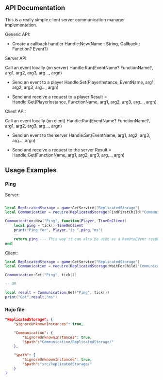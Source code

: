 ## API Documentation

This is a really simple client server communication manager implementation. 

Generic API: 

- Create a callback handler
Handle:New(Name : String, Callback : Function? Event?)


Server API: 

Call an event locally (on server)
Handle:Run(EventName? FunctionName?, arg1, arg2, arg3, arg..., argn)

- Send an event to a player 
Handle:Set(PlayerInstance, EventName, arg1, arg2, arg3, arg..., argn)

- Send and receive a request to a player
Result = Handle:Get(PlayerInstance, FunctionName, arg1, arg2, arg3, arg..., argn)


Client API: 

Call an event locally (on cient)
Handle:Run(EventName? FunctionName?, arg1, arg2, arg3, arg..., argn)

- Send an event to the server
Handle:Set(EventName, arg1, arg2, arg3, arg..., argn)

- Send and receive a request to the server
Result = Handle:Get(FunctionName, arg1, arg2, arg3, arg..., argn)


## Usage Examples

### Ping
Server: 

```lua

local ReplicatedStorage = game:GetService("ReplicatedStorage")
local Communication = require(ReplicatedStorage:FindFirstChild("Communication"))

Communication:New("Ping", function(Player, TimeOnClient)
    local ping = tick()-TimeOnClient
    print("Ping for", Player,"is ",ping,"ms")
    --
    return ping --- This way it can also be used as a RemoteEvent response but doesnt need to be
end)

```

Client:

```lua 
local ReplicatedStorage = game:GetService("ReplicatedStorage")
local Communication = require(ReplicatedStorage:WaitForChild("Communication"))

Communication:Set("Ping", tick())

-- OR 

local result = Communication:Get("Ping", tick())
print("Got",result,"ms")

```

### Rojo file

```json
"ReplicatedStorage": {
    "$ignoreUnknownInstances": true,

    "Communication": {
        "$ignoreUnknownInstances": true,
        "$path":"Communication/ReplicatedStorage/"
    },

    "$path": {
        "$ignoreUnknownInstances": true,
        "$path":"src/ReplicatedStorage/"
    }
}
